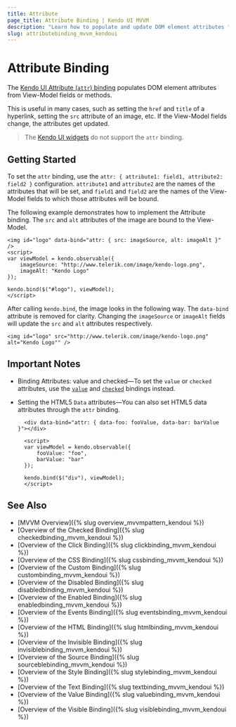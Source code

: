```yaml
---
title: Attribute
page_title: Attribute Binding | Kendo UI MVVM
description: "Learn how to populate and update DOM element attributes from the View-Model fields or methods through the attr binding in Kendo UI MVVM."
slug: attributebinding_mvvm_kendoui
---
```


# Attribute Binding

The [Kendo UI Attribute (`attr`) binding](http://demos.telerik.com/kendo-ui/mvvm/attributes) populates DOM element attributes from View-Model fields or methods.

This is useful in many cases, such as setting the `href` and `title` of a hyperlink, setting the `src` attribute of an image, etc. If the View-Model fields change, the attributes get updated.

> The [Kendo UI widgets](http://demos.telerik.com/kendo-ui/) do not support the `attr` binding.

## Getting Started

To set the `attr` binding, use the `attr: { attribute1: field1, attribute2: field2 }` configuration. `attribute1` and `attribute2` are the names of the attributes that will be set, and `field1` and `field2` are the names of the View-Model fields to which those attributes will be bound.

The following example demonstrates how to implement the Attribute binding. The `src` and `alt` attributes of the image are bound to the View-Model.

    <img id="logo" data-bind="attr: { src: imageSource, alt: imageAlt }" />
    <script>
    var viewModel = kendo.observable({
        imageSource: "http://www.telerik.com/image/kendo-logo.png",
        imageAlt: "Kendo Logo"
    });

    kendo.bind($("#logo"), viewModel);
    </script>

After calling `kendo.bind`, the image looks in the following way. The `data-bind` attribute is removed for clarity. Changing the `imageSource` or `imageAlt` fields will update the `src` and `alt` attributes respectively.

    <img id="logo" src="http://www.telerik.com/image/kendo-logo.png" alt="Kendo Logo"" />

## Important Notes

* Binding Attributes: value and checked&mdash;To set the `value` or `checked` attributes, use the [`value`](value) and [`checked`](checked) bindings instead.
* Setting the HTML5 `Data` attributes&mdash;You can also set HTML5 data attributes through the `attr` binding.

        <div data-bind="attr: { data-foo: fooValue, data-bar: barValue }"></div>

        <script>
        var viewModel = kendo.observable({
            fooValue: "foo",
            barValue: "bar"
        });

        kendo.bind($("div"), viewModel);
        </script>

## See Also

* [MVVM Overview]({% slug overview_mvvmpattern_kendoui %})
* [Overview of the Checked Binding]({% slug checkedbinding_mvvm_kendoui %})
* [Overview of the Click Binding]({% slug clickbinding_mvvm_kendoui %})
* [Overview of the CSS Binding]({% slug cssbinding_mvvm_kendoui %})
* [Overview of the Custom Binding]({% slug custombinding_mvvm_kendoui %})
* [Overview of the Disabled Binding]({% slug disabledbinding_mvvm_kendoui %})
* [Overview of the Enabled Binding]({% slug enabledbinding_mvvm_kendoui %})
* [Overview of the Events Binding]({% slug eventsbinding_mvvm_kendoui %})
* [Overview of the HTML Binding]({% slug htmlbinding_mvvm_kendoui %})
* [Overview of the Invisible Binding]({% slug invisiblebinding_mvvm_kendoui %})
* [Overview of the Source Binding]({% slug sourceblebinding_mvvm_kendoui %})
* [Overview of the Style Binding]({% slug stylebinding_mvvm_kendoui %})
* [Overview of the Text Binding]({% slug textbinding_mvvm_kendoui %})
* [Overview of the Value Binding]({% slug valuebinding_mvvm_kendoui %})
* [Overview of the Visible Binding]({% slug visiblebinding_mvvm_kendoui %})
